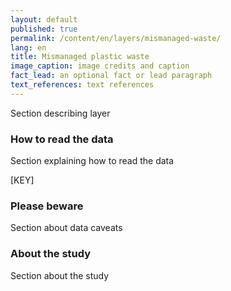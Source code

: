 ```yaml
---
layout: default
published: true
permalink: /content/en/layers/mismanaged-waste/
lang: en
title: Mismanaged plastic waste
image_caption: image credits and caption
fact_lead: an optional fact or lead paragraph
text_references: text references
---
```


Section describing layer

### How to read the data

Section explaining how to read the data

[KEY]

### Please beware

Section about data caveats

### About the study

Section about the study
